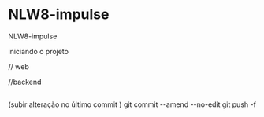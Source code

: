 # NLW8-impulse
NLW8-impulse


iniciando o projeto 

// web


//backend


##
(subir alteração no último commit )
git commit --amend --no-edit 
git push -f